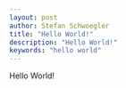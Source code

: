 ```yaml
---
layout: post
author: Stefan Schwoegler
title: "Hello World!"
description: "Hello World!"
keywords: "hello world"
---
```


Hello World!
